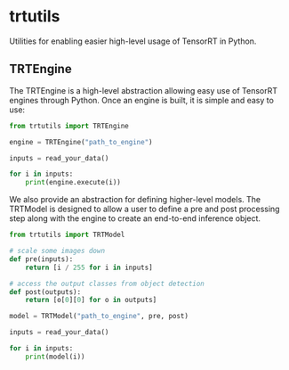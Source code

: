 # trtutils
Utilities for enabling easier high-level usage of TensorRT in Python.

## TRTEngine
The TRTEngine is a high-level abstraction allowing easy use of TensorRT 
engines through Python. Once an engine is built, it is simple and easy to use:

```python
from trtutils import TRTEngine

engine = TRTEngine("path_to_engine")

inputs = read_your_data()

for i in inputs:
    print(engine.execute(i))
```

We also provide an abstraction for defining higher-level models.
The TRTModel is designed to allow a user to define a pre and post 
processing step along with the engine to create an end-to-end 
inference object.

```python
from trtutils import TRTModel

# scale some images down
def pre(inputs):
    return [i / 255 for i in inputs]

# access the output classes from object detection
def post(outputs):
    return [o[0][0] for o in outputs]

model = TRTModel("path_to_engine", pre, post)

inputs = read_your_data()

for i in inputs:
    print(model(i))
```
